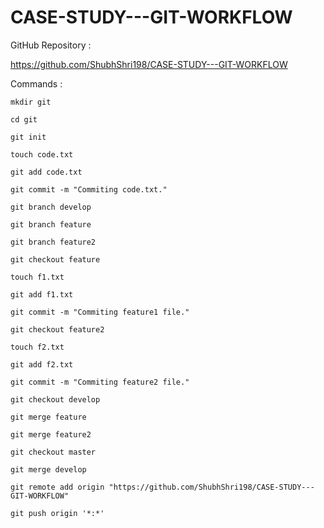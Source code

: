# CASE-STUDY---GIT-WORKFLOW

GitHub Repository :

https://github.com/ShubhShri198/CASE-STUDY---GIT-WORKFLOW


Commands :

	mkdir git

	cd git

	git init

	touch code.txt

	git add code.txt

	git commit -m "Commiting code.txt."

	git branch develop

	git branch feature

	git branch feature2

	git checkout feature

	touch f1.txt

	git add f1.txt

	git commit -m "Commiting feature1 file."

	git checkout feature2

	touch f2.txt

	git add f2.txt

	git commit -m "Commiting feature2 file."

	git checkout develop

	git merge feature

	git merge feature2

	git checkout master

	git merge develop

	git remote add origin "https://github.com/ShubhShri198/CASE-STUDY---GIT-WORKFLOW"

	git push origin '*:*'
	
